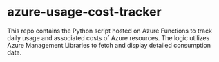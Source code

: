# azure-usage-cost-tracker
This repo contains the Python script hosted on Azure Functions to track daily usage and associated costs of Azure resources. The logic utilizes Azure Management Libraries to fetch and display detailed consumption data.
